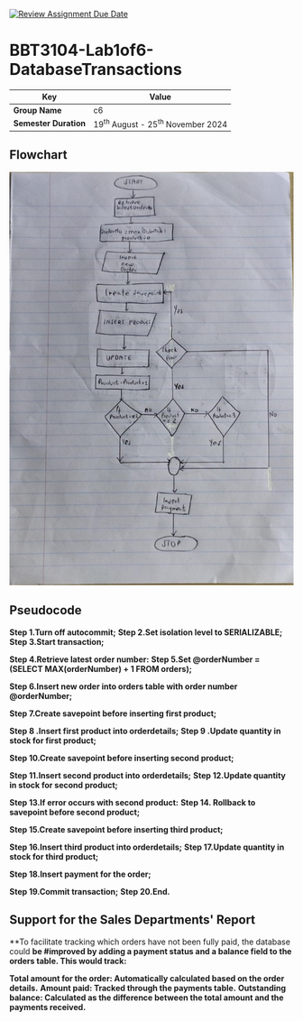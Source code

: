 [![Review Assignment Due Date](https://classroom.github.com/assets/deadline-readme-button-22041afd0340ce965d47ae6ef1cefeee28c7c493a6346c4f15d667ab976d596c.svg)](https://classroom.github.com/a/r-tQZu0l)
# BBT3104-Lab1of6-DatabaseTransactions


| **Key**                                                               | Value                                                                                                                                                                              |
|---------------|---------------------------------------------------------|
| **Group Name**                                                               | c6 |
| **Semester Duration**                                                 | 19<sup>th</sup> August - 25<sup>th</sup> November 2024                                                                                                                       |

## Flowchart

![Flowchart Image](images\Flowchart.jpg)

## Pseudocode
**Step 1.Turn off autocommit;**
**Step 2.Set isolation level to SERIALIZABLE;**
**Step 3.Start transaction;**

**Step 4.Retrieve latest order number:**
    **Step 5.Set @orderNumber = (SELECT MAX(orderNumber) + 1 FROM orders);**

**Step 6.Insert new order into orders table with order number @orderNumber;**

**Step 7.Create savepoint before inserting first product;**

**Step 8 .Insert first product into orderdetails;**
**Step 9 .Update quantity in stock for first product;**

**Step 10.Create savepoint before inserting second product;**

**Step 11.Insert second product into orderdetails;**
**Step 12.Update quantity in stock for second product;**

**Step 13.If error occurs with second product:**
   **Step 14. Rollback to savepoint before second product;**

**Step 15.Create savepoint before inserting third product;**

**Step 16.Insert third product into orderdetails;**
**Step 17.Update quantity in stock for third product;**

**Step 18.Insert payment for the order;**

**Step 19.Commit transaction;**
**Step 20.End.**

## Support for the Sales Departments' Report

**To facilitate tracking which orders have not been fully paid, the database could **be #improved by adding a payment status and a balance field to the orders table. This would track:**

**Total amount for the order: Automatically calculated based on the order details.**
**Amount paid: Tracked through the payments table.**
**Outstanding balance: Calculated as the difference between the total amount and the payments received.**




[flowchart]: "C:\Users\nyath\OneDrive\Desktop\Flowchart.jpg"